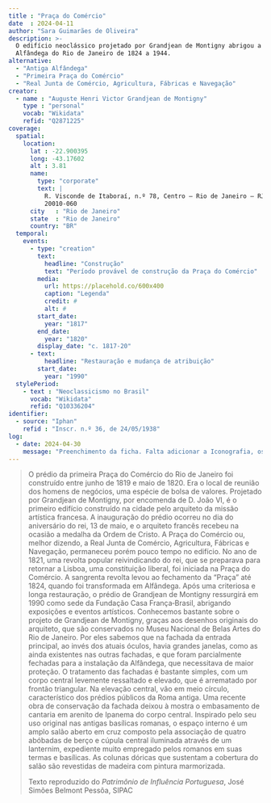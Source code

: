 ```yaml
---
title : "Praça do Comércio"
date  : 2024-04-11 
author: "Sara Guimarães de Oliveira" 
description: >- 
  O edifício neoclássico projetado por Grandjean de Montigny abrigou a
  Alfândega do Rio de Janeiro de 1824 a 1944.
alternative:
  - "Antiga Alfândega"
  - "Primeira Praça do Comércio"
  - "Real Junta de Comércio, Agricultura, Fábricas e Navegação"
creator:
  - name : "Auguste Henri Victor Grandjean de Montigny"
    type : "personal"
    vocab: "Wikidata"
    refid: "Q2871225"
coverage:
  spatial:
    location:
      lat : -22.900395
      long: -43.17602
      alt : 3.81
      name:
        type: "corporate"
        text: |
          R. Visconde de Itaboraí, n.º 78, Centro – Rio de Janeiro – RJ<br />
          20010-060
      city   : "Rio de Janeiro"
      state  : "Rio de Janeiro"
      country: "BR"
  temporal:
    events:
      - type: "creation"
        text:
          headline: "Construção"
          text: "Período provável de construção da Praça do Comércio"
        media:
          url: https://placehold.co/600x400
          caption: "Legenda"
          credit: #
          alt: #
        start_date:
          year: "1817"
        end_date:
          year: "1820"
        display_date: "c. 1817-20"
      - text:
          headline: "Restauração e mudança de atribuição"
        start_date:
          year: "1990"
  stylePeriod:
    - text : "Neoclassicismo no Brasil"
      vocab: "Wikidata"
      refid: "Q10336204"
identifier:
  - source: "Iphan"
    refid : "Inscr. n.º 36, de 24/05/1938"
log:
  - date: 2024-04-30
    message: "Preenchimento da ficha. Falta adicionar a Iconografia, os DWGs e Docs"
---
```


<blockquote>

O prédio da primeira Praça do Comércio do Rio de Janeiro foi construído
entre junho de 1819 e maio de 1820. Era o local de reunião dos homens de
negócios, uma espécie de bolsa de valores. Projetado por Grandjean de
Montigny, por encomenda de D. João VI, é o primeiro edifício construído
na cidade pelo arquiteto da missão artística francesa. A inauguração do
prédio ocorreu no dia do aniversário do rei, 13 de maio, e o arquiteto
francês recebeu na ocasião a medalha da Ordem de Cristo. A Praça do
Comércio ou, melhor dizendo, a Real Junta de Comércio, Agricultura,
Fábricas e Navegação, permaneceu porém pouco tempo no edifício. No ano
de 1821, uma revolta popular reivindicando do rei, que se preparava para
retornar a Lisboa, uma constituição liberal, foi iniciada na Praça do
Comércio. A sangrenta revolta levou ao fechamento da “Praça” até 1824,
quando foi transformada em Alfândega. Após uma criteriosa e longa
restauração, o prédio de Grandjean de Montigny ressurgirá em 1990 como
sede da Fundação Casa França‐Brasil, abrigando exposições e eventos
artísticos. Conhecemos bastante sobre o projeto de Grandjean de
Montigny, graças aos desenhos originais do arquiteto, que são
conservados no Museu Nacional de Belas Artes do Rio de Janeiro. Por eles
sabemos que na fachada da entrada principal, ao invés dos atuais óculos,
havia grandes janelas, como as ainda existentes nas outras fachadas, e
que foram parcialmente fechadas para a instalação da Alfândega, que
necessitava de maior proteção. O tratamento das fachadas é bastante
simples, com um corpo central levemente ressaltado e elevado, que é
arrematado por frontão triangular. Na elevação central, vão em meio
círculo, característico dos prédios públicos da Roma antiga. Uma recente
obra de conservação da fachada deixou à mostra o embasamento de cantaria
em arenito de Ipanema do corpo central. Inspirado pelo seu uso original
nas antigas basílicas romanas, o espaço interno é um amplo salão aberto
em cruz composto pela associação de quatro abóbadas de berço e cúpula
central iluminada através de um lanternim, expediente muito empregado
pelos romanos em suas termas e basílicas. As colunas dóricas que
sustentam a cobertura do salão são revestidas de madeira com pintura
marmorizada.

  <footer class="figure-caption">Texto reproduzido do <cite>Patrimônio
  de Influência Portuguesa</cite>, José Simões Belmont Pessôa,
  SIPAC</footer>
</blockquote>
